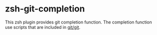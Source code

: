 # zsh-git-completion

This zsh plugin provides git completion function.
The completion function use scripts that are included in [git/git](https://github.com/git/git).
